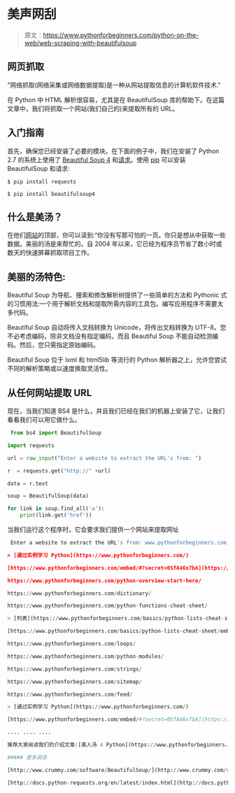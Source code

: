 # 美声网刮

> 原文：<https://www.pythonforbeginners.com/python-on-the-web/web-scraping-with-beautifulsoup>

## 网页抓取

"网络抓取(网络采集或网络数据提取)是一种从网站提取信息的计算机软件技术."

在 Python 中 HTML 解析很容易，尤其是在 BeautifulSoup 库的帮助下。在这篇文章中，我们将抓取一个网站(我们自己的)来提取所有的 URL。

## 入门指南

首先，确保您已经安装了必要的模块。在下面的例子中，我们在安装了 Python 2.7 的系统上使用了 [Beautiful Soup 4](http://www.crummy.com/software/BeautifulSoup/ "bs4") 和[请求](http://docs.python-requests.org/en/latest/ "requests")。使用 [pip](http://www.pip-installer.org/en/latest/ "pip_install") 可以安装 BeautifulSoup 和请求:

 `$ pip install requests`

`$ pip install beautifulsoup4` 

## 什么是美汤？

在他们[网站](http://www.crummy.com/software/BeautifulSoup/ "beautifulsoup")的顶部，你可以读到:“你没有写那可怕的一页。你只是想从中获取一些数据。美丽的汤是来帮忙的。自 2004 年以来，它已经为程序员节省了数小时或数天的快速屏幕抓取项目工作。

## 美丽的汤特色:

Beautiful Soup 为导航、搜索和修改解析树提供了一些简单的方法和 Pythonic 式的习惯用法:一个用于解析文档和提取所需内容的工具包。编写应用程序不需要太多代码。

Beautiful Soup 自动将传入文档转换为 Unicode，将传出文档转换为 UTF-8。您不必考虑编码，除非文档没有指定编码，而且 Beautiful Soup 不能自动检测编码。然后，您只需指定原始编码。

Beautiful Soup 位于 lxml 和 html5lib 等流行的 Python 解析器之上，允许您尝试不同的解析策略或以速度换取灵活性。

## 从任何网站提取 URL

现在，当我们知道 BS4 是什么，并且我们已经在我们的机器上安装了它，让我们看看我们可以用它做什么。

```py
 from bs4 import BeautifulSoup

import requests

url = raw_input("Enter a website to extract the URL's from: ")

r  = requests.get("http://" +url)

data = r.text

soup = BeautifulSoup(data)

for link in soup.find_all('a'):
    print(link.get('href')) 
```

当我们运行这个程序时，它会要求我们提供一个网站来提取网址

```py
 Enter a website to extract the URL's from: www.pythonforbeginners.com

> [通过实例学习 Python](https://www.pythonforbeginners.com/)

[https://www.pythonforbeginners.com/embed/#?secret=0SfA46x7bA](https://www.pythonforbeginners.com/embed/#?secret=0SfA46x7bA)

https://www.pythonforbeginners.com/python-overview-start-here/ 

https://www.pythonforbeginners.com/dictionary/ 

https://www.pythonforbeginners.com/python-functions-cheat-sheet/

> [列表](https://www.pythonforbeginners.com/basics/python-lists-cheat-sheet/)

[https://www.pythonforbeginners.com/basics/python-lists-cheat-sheet/embed/#?secret=VYLwzbHO5d](https://www.pythonforbeginners.com/basics/python-lists-cheat-sheet/embed/#?secret=VYLwzbHO5d) 

https://www.pythonforbeginners.com/loops/ 

https://www.pythonforbeginners.com/python-modules/ 

https://www.pythonforbeginners.com/strings/ 

https://www.pythonforbeginners.com/sitemap/ 

https://www.pythonforbeginners.com/feed/

> [通过实例学习 Python](https://www.pythonforbeginners.com/)

[https://www.pythonforbeginners.com/embed/#?secret=0SfA46x7bA](https://www.pythonforbeginners.com/embed/#?secret=0SfA46x7bA) 

.... .... ....

推荐大家阅读我们的介绍文章:[美人汤 4 Python](https://www.pythonforbeginners.com/beautifulsoup/beautifulsoup-4-python) 获取更多关于美人汤的知识和了解。

##### 更多阅读

[http://www.crummy.com/software/BeautifulSoup/](http://www.crummy.com/software/BeautifulSoup/ "beautifulsoup")

[http://docs.python-requests.org/en/latest/index.html](http://docs.python-requests.org/en/latest/index.html "requests")


